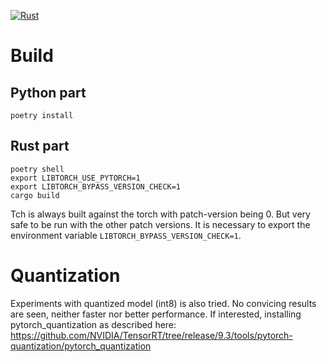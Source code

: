 [![Rust](https://github.com/pierric/smart-chess-rust/actions/workflows/rust.yml/badge.svg)](https://github.com/pierric/smart-chess-rust/actions/workflows/rust.yml)

# Build
## Python part
```
poetry install
```

## Rust part
```
poetry shell
export LIBTORCH_USE_PYTORCH=1
export LIBTORCH_BYPASS_VERSION_CHECK=1
cargo build
```
Tch is always built against the torch with patch-version being 0. But very safe to be run with the other patch versions. It is necessary to export the environment variable `LIBTORCH_BYPASS_VERSION_CHECK=1`.

# Quantization
Experiments with quantized model (int8) is also tried. No convicing results are seen, neither faster nor better performance. If interested, installing pytorch_quantization as described here: https://github.com/NVIDIA/TensorRT/tree/release/9.3/tools/pytorch-quantization/pytorch_quantization
